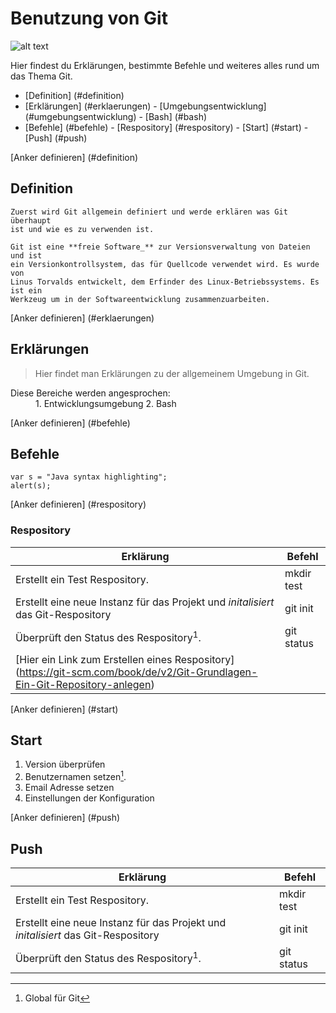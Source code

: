 # Benutzung von Git

![alt text](https://git-scm.com/images/logos/downloads/Git-Icon-1788C.png "Git Icon")

Hier findest du Erklärungen, bestimmte Befehle und weiteres alles rund um das Thema Git.

- [Definition] (#definition)
- [Erklärungen] (#erklaerungen)
		- [Umgebungsentwicklung] (#umgebungsentwicklung)
		- [Bash] (#bash)
- [Befehle] (#befehle)
		- [Respository] (#respository)
		- [Start] (#start)
		- [Push] (#push)
		
		
		




<a name ="anker-zur-definition"></a>
<a name="definition-link"></a>
[Anker definieren] (#definition)
## Definition
	Zuerst wird Git allgemein definiert und werde erklären was Git überhaupt
	ist und wie es zu verwenden ist.
	
	Git ist eine **freie Software_** zur Versionsverwaltung von Dateien und ist
	ein Versionkontrollsystem, das für Quellcode verwendet wird. Es wurde von 
	Linus Torvalds entwickelt, dem Erfinder des Linux-Betriebssystems. Es ist ein
	Werkzeug um in der Softwareentwicklung zusammenzuarbeiten.
	
	
	
	
	
	
	
<a name ="anker-zur-erklaerung"></a>
<a name="erklaerungen-link"></a>
[Anker definieren] (#erklaerungen)
## Erklärungen

> Hier findet man Erklärungen zu der allgemeinem Umgebung in Git.
<dl>
  <dt>Diese Bereiche werden angesprochen:</dt>
  <dd>1. Entwicklungsumgebung 2. Bash</dd>

 




<a name ="anker-zur-befehlen"></a>
<a name="befehle-link"></a>
[Anker definieren] (#befehle)
## Befehle


```javas
var s = "Java syntax highlighting";
alert(s);
```



<a name ="anker-zur-respository"></a>
<a name="respository-link"></a>
[Anker definieren] (#respository)
### Respository


| Erklärung |  Befehl   |
| --------- |  ------   |
| Erstellt ein Test Respository. | mkdir test |
| Erstellt eine neue Instanz für das Projekt und _initalisiert_ das Git-Respository | git init |
| Überprüft den Status des Respository<sup>1</sup>. | git status |
| [Hier ein Link zum Erstellen eines Respository] (https://git-scm.com/book/de/v2/Git-Grundlagen-Ein-Git-Repository-anlegen)



<a name ="anker-zur-start"></a>
<a name="start-link"></a>
[Anker definieren] (#start)
## Start

 1. Version überprüfen 
 2. Benutzernamen setzen[^1].
 3. Email Adresse setzen
 4. Einstellungen der Konfiguration


[^1]: Global für Git

<a name ="anker-zur-push"></a>
<a name="push-link"></a>
[Anker definieren] (#push)
## Push

| Erklärung |  Befehl   |
| --------- |  ------   |
| Erstellt ein Test Respository. | mkdir test |
| Erstellt eine neue Instanz für das Projekt und _initalisiert_ das Git-Respository | git init |
| Überprüft den Status des Respository<sup>1</sup>. | git status |






